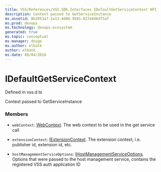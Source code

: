 ```yaml
---
title: VSS/References/VSS.SDK.Interfaces IDefaultGetServiceContext API | Extensions for Visual Studio Team Services
description: Context passed to GetServiceInstance
ms.assetid: 8b2653a7-2a13-4d86-9581-827e8d6df5af
ms.prod: devops
ms.technology: devops-ecosystem
generated: true
ms.topic: conceptual
ms.manager: douge
ms.author: elbatk
author: elbatk
ms.date: 08/04/2016
---
```


# IDefaultGetServiceContext

Defined in vss.d.ts


Context passed to GetServiceInstance 

### Members

* `webContext`: [WebContext](../../../VSS/References/SDK_Interfaces/WebContext.md). The web context to be used in the get service call

* `extensionContext`: [IExtensionContext](../../../VSS/References/VSS_SDK_Interfaces/IExtensionContext.md). The extension context, i.e. publisher id, extension id, etc.

* `hostManagementServiceOptions`: [IHostManagementServiceOptions](../../../VSS/References/VSS_SDK_Interfaces/IHostManagementServiceOptions.md). Options that were passed to the host management service, 
contains the registered VSS auth application ID

